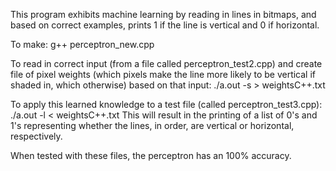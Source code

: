 This program exhibits machine learning by reading in lines in bitmaps, and
based on correct examples, prints 1 if the line is vertical and 0 if
horizontal.

To make:
g++ perceptron_new.cpp

To read in correct input (from a file called perceptron_test2.cpp) and create
file of pixel weights (which pixels make the line more likely to be vertical
if shaded in, which otherwise) based on that input:
./a.out -s > weightsC++.txt

To apply this learned knowledge to a test file (called perceptron_test3.cpp):
./a.out -l < weightsC++.txt
This will result in the printing of a list of 0's and 1's representing whether
the lines, in order, are vertical or horizontal, respectively.

When tested with these files, the perceptron has an 100% accuracy.